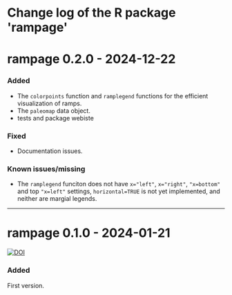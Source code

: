 # Change log of the R package 'rampage'

# rampage 0.2.0 - 2024-12-22

### Added

- The `colorpoints` function and `ramplegend` functions for the efficient visualization of ramps.
- The `paleomap` data object.
- tests and package webiste

### Fixed

- Documentation issues.

### Known issues/missing

- The `ramplegend` funciton does not have `x="left"`, `x="right"`, `"x=bottom"` and top `"x=left"` settings, `horizontal=TRUE` is not yet implemented, and neither are margial legends.

* * *

# rampage 0.1.0 - 2024-01-21

[![DOI](https://zenodo.org/badge/DOI/10.5281/zenodo.10546421.svg)](https://doi.org/10.5281/zenodo.10546421) 

### Added

First version.


